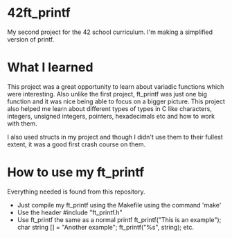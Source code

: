 # 42ft_printf
My second project for the 42 school curriculum. I'm making a simplified version of printf.

# What I learned
This project was a great opportunity to learn about variadic functions which were interesting. Also unlike the first project, ft_printf was just one big function and it was nice being able to focus on a bigger picture. 
This project also helped me learn about different types of types in C like characters, integers, unsigned integers, pointers, hexadecimals etc and how to work with them. 

I also used structs in my project and though I didn't use them to their fullest extent, it was a good first crash course on them. 

# How to use my ft_printf
Everything needed is found from this repository.
- Just compile my ft_printf using the Makefile using the command 'make'
- Use the header #include "ft_printf.h"
- Use ft_printf the same as a normal printf
ft_printf("This is an example");
char string [] = "Another example";
ft_printf("%s", string);
etc.
